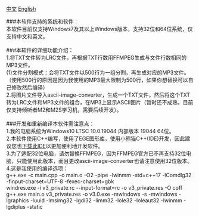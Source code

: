 [中文](https://github.com/WuXiaTux/LRC_Reader/README.md) [English](https://github.com/WuXiaTux/LRC_Reader/README_ENGLISH.md)

###本软件支持的系统和软件：<br>
本软件目前仅支持Windows7及其以上Windows版本，支持32位和64位系统，仅支持中文和英文。<br><br>
###本软件的详细功能介绍：<br>
1.将TXT文件转为LRC文件，再根据TXT行数用FFMPEG生成与文件行数相同的MP3文件。<br>
(1)文件分割模式：会将TXT文件以500行为一组分割，再生成对应的MP3文件。<br>
（使用500行的原因是因为我使用的MP3最大限制为500行，如果你想替换可以自己修改然后编译）<br>
2.将图片文件导入ascii-image-converter，生成一个TXT文件，然后将这个TXT转为LRC文件和MP3文件的组合，在MP3上显示ASCII图片（暂时还不成熟，目前仅支持倾听者M2和M2S学习机，需要后续开发）。<br><br>
###开发和重新编译本软件需注意点：<br>
1.我的电脑系统为Windows10 LTSC 10.0.19044 内部版本 19044 64位。<br>
2.本软件使用C++编写，使用了EGE图形库，使用小熊猫C++(IDE)开发，因此建议您也[下载此IDE](http://royqh.net/redpandacpp/download/)以更加便利地开发软件。<br>
3.为了适配32位电脑，请勿替换FFMPEG，因为FFMPEG官方已不再支持32位电脑，只能使用此版本，而且更改ascii-image-converter也请注意使用32位版本。<br>
4.这是我使用的编译选项：<br>
g++.exe -c main.cpp -o main.o   -O2 -pipe -lwinmm -std=c++17 -lComdlg32  -finput-charset=UTF-8 -fexec-charset=gbk <br>
windres.exe -i v3_private.rc --input-format=rc -o v3_private.res -O coff <br>
g++.exe main.o v3_private.res -o v3.0.exe -mwindows -s -mwindows -lgraphics -luuid -lmsimg32 -lgdi32 -limm32 -lole32 -loleaut32 -lwinmm -lgdiplus -static <br>
